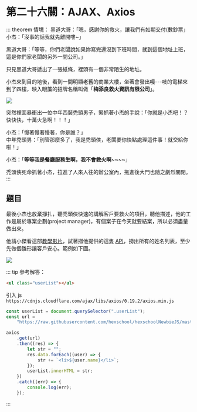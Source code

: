 # 第二十六關：AJAX、Axios

::: theorem 情境：
黑道大哥：「嗯，感謝你的救火，讓我們有如期交付(數鈔票」<br />
小杰：「沒事的話我就先離開嘍~」

黑道大哥：「等等，你們老闆說如果妳寫完還沒到下班時間，就到這個地址上班，這是你們家老闆的另外一間公司。」

只見黑道大哥遞出了一張紙條，裡頭有一個非常陌生的地址。


小杰來到目的地後，看到一間明顯老舊的商業大樓，坐著會發出嘎---吱的電梯來到了四樓，映入眼簾的招牌名稱叫做「**梅添良救火資訊有限公司**」。

<img src="https://i.imgur.com/ogr9ddk.png" />

突然裡面暴衝出一位中年西裝禿頭男子，緊抓著小杰的手說：「你就是小杰吧！？快快快，十萬火急啊！！！」

小杰：「慢著慢著慢著，你是誰？」<br />
中年禿頭男：「別管那麼多了，我是禿頭俠，老闆要你快點處理這件事！就交給你啦！」

小杰：「**等等我是餐廳服務生啊，我不會救火啊~~~~**」

禿頭俠死命抓著小杰，拉進了人來人往的辦公室內，拖進後大門也隨之劇烈關閉。
:::

## 題目

最後小杰也放棄掙扎，聽禿頭俠快速的講解客戶要救火的項目，聽他描述，他的工作是屬於專案企劃(project manager)，有個案子在今天就要結案，所以必須盡量做出來。

他請小傑看這部[教學影片](https://hackmd.io/@YmcMgo-NSKOqgTGAjl_5tg/Sk-_oGL2U/%2FOvM4feYhSiCpLTjBgjIh_w)，試著撈他提供的這隻 [API](https://raw.githubusercontent.com/hexschool/hexschoolNewbieJS/master/data.json)，撈出所有的姓名列表，至少先做個雛形讓客戶安心。範例如下圖。

<img src="https://i.imgur.com/2YgdoYj.png" />

::: tip 參考解答：
``` html
<ul class="userList"></ul>
```

引入 js `https://cdnjs.cloudflare.com/ajax/libs/axios/0.19.2/axios.min.js`

``` js
const userList = document.querySelector(".userList");
const url =
	"https://raw.githubusercontent.com/hexschool/hexschoolNewbieJS/master/data.json";

axios
	.get(url)
	.then((res) => {
		let str = "";
		res.data.forEach((user) => {
			str += `<li>${user.name}</li>`;
		});
		userList.innerHTML = str;
	})
	.catch((err) => {
		console.log(err);
	});
```
:::